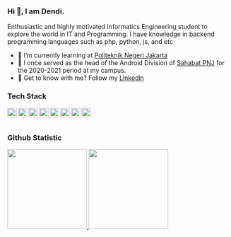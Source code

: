 ### Hi 👋, I am Dendi. 

Enthusiastic and highly motivated Informatics Engineering student to explore the world in IT and Programming.
I have knowledge in backend programming languages such as php, python, js, and etc

* 🌱 I’m currently learning at [Politeknik Negeri Jakarta](https://www.pnj.ac.id/)
* 🔭 I once served as the head of the Android Division of [Sahabat PNJ](https://www.instagram.com/sahabat_pnj/) for the 2020-2021 period at my campus.
* 💬 Get to know with me? Follow my [Linkedln](https://www.linkedin.com/in/dendi-fazar-zaman/)

### Tech Stack
  <a href="#"><img align="left" alt="JavaScript" title="JavaScript" width="21px" src="https://upload.wikimedia.org/wikipedia/commons/9/99/Unofficial_JavaScript_logo_2.svg"/></a>
  <a href="#"><img align="left" alt="HTML" title="HTML" width="21px" src="https://www.pngitem.com/pimgs/m/23-237471_vectors-free-icon-html5-download-logo-for-html.png" /></a>
  <a href="#"><img align="left" alt="CSS" title="CSS" width="21px" src="https://www.pngitem.com/pimgs/m/198-1985012_transparent-css3-logo-png-css-logo-transparent-background.png" /></a>
  <a href="#"><img align="left" alt="PHP" title="PHP" width="21px" src="http://logos-download.com/wp-content/uploads/2016/09/PHP_logo.png" /></a>
  <a href="#"><img align="left" alt="Java" title="Java" width="21px" src="https://cdn.tutsplus.com/mobile/uploads/legacy/71_learn-java/Java_Logo.png" /></a>
  
  <a href="#"><img align="left" alt="Visual Studio" title="Visual Studio" width="21px" src="https://devblogs.microsoft.com/visualstudio/wp-content/uploads/sites/4/2019/01/visualstudio-1.png" /></a>
  <a href="#"><img align="left" alt="Python" title="Python" width="21px" src="https://logos-download.com/wp-content/uploads/2016/10/Python_logo_icon.png" /></a>
  <a href="#"><img align="left" alt="Kotlin" title="Kotlin" width="21px" src="https://cdn.freebiesupply.com/logos/large/2x/kotlin-1-logo-png-transparent.png" /></a>
  <br>
  <br>
  
### Github Statistic
<p align="left">
<a href="https://github.com/dendifz">
  <img height="180em" src="https://github-readme-stats-eight-theta.vercel.app/api?username=dendifz&show_icons=true&theme=algolia&include_all_commits=true&count_private=true"/>
  <img height="180em" src="https://github-readme-stats-eight-theta.vercel.app/api/top-langs/?username=dendifz&layout=compact&langs_count=8&theme=algolia"/>
</a>
</p>

<!--
**dendifz/dendifz** is a ✨ _special_ ✨ repository because its `README.md` (this file) appears on your GitHub profile.

Here are some ideas to get you started:

- 🔭 I’m currently working on ...
- 🌱 I’m currently learning ...
- 👯 I’m looking to collaborate on ...
- 🤔 I’m looking for help with ...
- 💬 Ask me about ...
- 📫 How to reach me: ...
- 😄 Pronouns: ...
- ⚡ Fun fact: ...
-->
